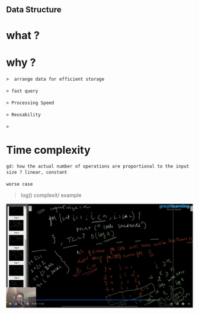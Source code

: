 ## Data Structure

# what ?



# why ?

```
>  arrange data for efficient storage

> fast query

> Processing Speed

> Reusability

>

```

#  Time complexity

```
gd: how the actual number of operations are proportional to the input size ? linear, constant

worse case

```
> log() complexit/ example

<p align="center">
    <img src="./imgs/2.png">
</p>